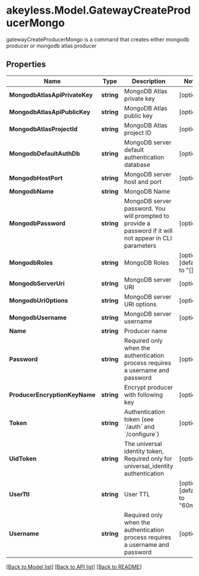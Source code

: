 # akeyless.Model.GatewayCreateProducerMongo
gatewayCreateProducerMongo is a command that creates either mongodb  producer or mongodb atlas producer
## Properties

Name | Type | Description | Notes
------------ | ------------- | ------------- | -------------
**MongodbAtlasApiPrivateKey** | **string** | MongoDB Atlas private key | [optional] 
**MongodbAtlasApiPublicKey** | **string** | MongoDB Atlas public key | [optional] 
**MongodbAtlasProjectId** | **string** | MongoDB Atlas project ID | [optional] 
**MongodbDefaultAuthDb** | **string** | MongoDB server default authentication database | [optional] 
**MongodbHostPort** | **string** | MongoDB server host and port | [optional] 
**MongodbName** | **string** | MongoDB Name | 
**MongodbPassword** | **string** | MongoDB server password. You will prompted to provide a password if it will not appear in CLI parameters | [optional] 
**MongodbRoles** | **string** | MongoDB Roles | [optional] [default to "[]"]
**MongodbServerUri** | **string** | MongoDB server URI | [optional] 
**MongodbUriOptions** | **string** | MongoDB server URI options | [optional] 
**MongodbUsername** | **string** | MongoDB server username | [optional] 
**Name** | **string** | Producer name | 
**Password** | **string** | Required only when the authentication process requires a username and password | [optional] 
**ProducerEncryptionKeyName** | **string** | Encrypt producer with following key | [optional] 
**Token** | **string** | Authentication token (see &#x60;/auth&#x60; and &#x60;/configure&#x60;) | [optional] 
**UidToken** | **string** | The universal identity token, Required only for universal_identity authentication | [optional] 
**UserTtl** | **string** | User TTL | [optional] [default to "60m"]
**Username** | **string** | Required only when the authentication process requires a username and password | [optional] 

[[Back to Model list]](../README.md#documentation-for-models) [[Back to API list]](../README.md#documentation-for-api-endpoints) [[Back to README]](../README.md)

